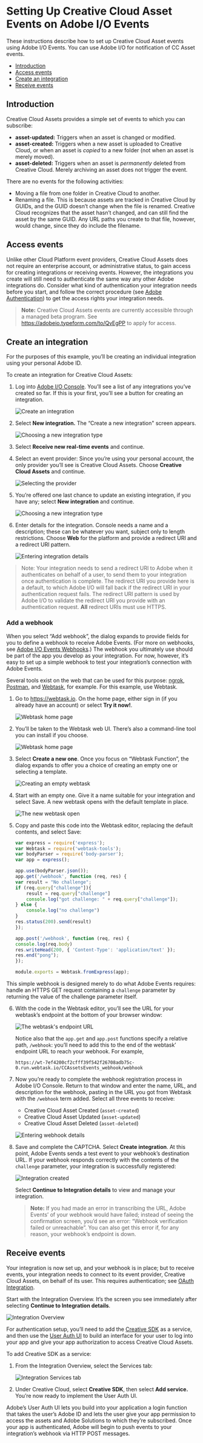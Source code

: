 <!--:navorder: 3-->

# Setting Up Creative Cloud Asset Events on Adobe I/O Events

These instructions describe how to set up Creative Cloud Asset events using Adobe I/O Events. You can use Adobe I/O for notification of CC Asset events.

- [Introduction](#introduction)  
- [Access events](#access-events)  
- [Create an integration](#create-integration)  
- [Receive events](#receive-events)

## <a id="introduction">Introduction</a>
Creative Cloud Assets provides a simple set of events to which you can subscribe: 
- **asset-updated:** Triggers when an asset is changed or modified.
- **asset-created:** Triggers when a new asset is uploaded to Creative Cloud, or when an asset is _copied_ to a new folder (not when an asset is merely moved).
- **asset-deleted:** Triggers when an asset is _permanently_ deleted from Creative Cloud. Merely archiving an asset does not trigger the event. 

There are no events for the following activities:
- Moving a file from one folder in Creative Cloud to another.
- Renaming a file. This is because assets are tracked in Creative Cloud by GUIDs, and the GUID doesn&rsquo;t change when the file is renamed. Creative Cloud recognizes that the asset hasn&rsquo;t changed, and can still find the asset by the same GUID. Any URL paths you create to that file, however, would change, since they do include the filename.

## <a id="access-events">Access events</a>
Unlike other Cloud Platform event providers, Creative Cloud Assets does not require an enterprise account, or administrative status, to gain access for creating integrations or receiving events. However, the integrations you create will still need to authenticate the same way any other Adobe integrations do. Consider what kind of authentication your integration needs before you start, and follow the correct procedure (see [Adobe Authentication](https://www.adobe.io/apis/cloudplatform/console/authentication/gettingstarted.html)) to get the access rights your integration needs.

> **Note:** Creative Cloud Assets events are currently accessible through a managed beta program. See https://adobeio.typeform.com/to/QvEgPP to apply for access.

## <a id="create-integration">Create an integration</a>
For the purposes of this example, you&rsquo;ll be creating an individual integration using your personal Adobe ID. 

To create an integration for Creative Cloud Assets:

1. Log into [Adobe I/O Console](https://console.adobe.io). You&rsquo;ll see a list of any integrations you&rsquo;ve created so far. If this is your first, you&rsquo;ll see a button for creating an integration.

    ![Create an integration](../../img/CCA_Events_01.png "Create an integration")  

2. Select **New integration.** The &ldquo;Create a new integration" screen appears. 

    ![Choosing a new integration type](../../img/CCA_Events_02.png "Choosing a new integration type")

3. Select **Receive new real-time events** and continue.

4. Select an event provider: Since you&rsquo;re using your personal account, the only provider you&rsquo;ll see is Creative Cloud Assets. Choose **Creative Cloud Assets** and continue.

    ![Selecting the provider](../../img/CCA_Events_03.png "Selecting the provider")

5. You&rsquo;re offered one last chance to update an existing integration, if you have any; select **New integration** and continue.

    ![Choosing a new integration type](../../img/CCA_Events_03.png "Choosing a new integration type")

6. Enter details for the integration. Console needs a name and a description; these can be whatever you want, subject only to length restrictions. Choose **Web** for the platform and provide a redirect URI and a redirect URI pattern.

    ![Entering integration details](../../img/CCA_Events_04.png "Entering integration details")

>Note: Your integration needs to send a redirect URI to Adobe when it authenticates on behalf of a user, to send them to your integration once authentication is complete. The redirect URI you provide here is a default, to which Adobe I/O will fall back if the redirect URI in your authentication request fails. The redirect URI pattern is used by Adobe I/O to validate the redirect URI you provide with an authentication request. **All** redirect URIs must use HTTPS.

### Add a webhook
When you select &ldquo;Add webhook&rdquo;, the dialog expands to provide fields for you to define a webhook to receive Adobe Events. (For more on webhooks, see [Adobe I/O Events Webhooks](../intro/webhook_docs_intro.md).) The webhook you ultimately use should be part of the app you develop as your integration. For now, however, it&rsquo;s easy to set up a simple webhook to test your integration&rsquo;s connection with Adobe Events. 

Several tools exist on the web that can be used for this purpose: [ngrok](https://ngrok.com/), [Postman](https://www.getpostman.com/), and [Webtask](https://webtask.io), for example. For this example, use Webtask.

1. Go to https://webtask.io. On the home page, either sign in (if you already have an account) or select **Try it now!**.

    ![Webtask home page](../../img/CCA_Events_05.png "Webtask home page")

2. You&rsquo;ll be taken to the Webtask web UI. There&rsquo;s also a command-line tool you can install if you choose.

    ![Webtask home page](../../img/CCA_Events_06.png "Webtask home page")

3. Select **Create a new one**. Once you focus on &ldquo;Webtask Function&rdquo;, the dialog expands to offer you a choice of creating an empty one or selecting a template. 

    ![Creating an empty webtask](../../img/CCA_Events_07.png "Creating an empty webtask")

4. Start with an empty one. Give it a name suitable for your integration and select Save. A new webtask opens with the default template in place.

    ![The new webtask open](../../img/CCA_Events_08.png "The new webtask open")

5. Copy and paste this code into the Webtask editor, replacing the default contents, and select Save: 

    ```js
    var express = require('express');
    var Webtask = require('webtask-tools');
    var bodyParser = require('body-parser');
    var app = express();

    app.use(bodyParser.json());
    app.get('/webhook', function (req, res) {
    var result = "No challenge";
    if (req.query["challenge"]){
        result = req.query["challenge"]
        console.log("got challenge: " + req.query["challenge"]);
    } else {
        console.log("no challenge")
    }
    res.status(200).send(result)
    });

    app.post('/webhook', function (req, res) { 
    console.log(req.body)
    res.writeHead(200, { 'Content-Type': 'application/text' });
    res.end("pong");
    });

    module.exports = Webtask.fromExpress(app);
    ```

This simple webhook is designed merely to do what Adobe Events requires: handle an HTTPS GET request containing a `challenge` parameter by returning the value of the challenge parameter itself. 

6. With the code in the Webtask editor, you&rsquo;ll see the URL for your webtask&rsquo;s endpoint at the bottom of your browser window: 

    ![The webtask's endpoint URL](../../img/CCA_Events_09.png "The webtask's endpoint URL")

    Notice also that the `app.get` and `app.post` functions specify a relative path, `/webhook`: you&rsquo;ll need to add this to the end of the webtask&rsquo; endpoint URL to reach your webhook. For example, 

    `https://wt-7ef4200cf2cfff39f542f26708adb75c-0.run.webtask.io/CCAssetsEvents_webhook/webhook`

7. Now you&rsquo;re ready to complete the webhook registration process in Adobe I/O Console. Return to that window and enter the name, URL, and description for the webhook, pasting in the URL you got from Webtask with the `/webhook` term added. Select all three events to receive: 
    - Creative Cloud Asset Created (`asset-created`) 
    - Creative Cloud Asset Updated (`asset-updated`)
    - Creative Cloud Asset Deleted (`asset-deleted`)

    ![Entering webhook details](../../img/CCA_Events_10.png "Entering webhook details")

8. Save and complete the CAPTCHA. Select **Create  integration**. At this point, Adobe Events sends a test event to your webhook&rsquo;s destination URL. If your webhook responds correctly with the contents of the `challenge` parameter, your integration is successfully registered:

    ![Integration created](../../img/CCA_Events_11.png "Integration created")

    Select **Continue to Integration details** to view and manage your integration.

    >**Note:** If you had made an error in transcribing the URL, Adobe Events&rsquo; of your webhook would have failed; instead of seeing the confirmation screen, you&rsquo;d see an error: &ldquo;Webhook verification failed or unreachable&rdquo;. You can also get this error if, for any reason, your webhook&rsquo;s endpoint is down. 

 ## <a id="receive-events">Receive events</a>
 Your integration is now set up, and your webhook is in place; but to receive events, your integration needs to connect to its event provider, Creative Cloud Assets, on behalf of its user. This requires authentication; see [OAuth Integration](#https://www.adobe.io/apis/cloudplatform/console/authentication/oauth_workflow.html). 
 
 Start with the Integration Overview. It&rsquo;s the screen you see immediately after selecting **Continue to Integration details**.

![Integration Overview](../../img/CCA_Events_12.png "Integration Overview")

 For authentication setup, you&rsquo;ll need to add the [Creative SDK](https://www.adobe.io/apis/creativecloud/creativesdk/docs/websdk/adobe-creative-sdk-for-web_master/getting-started.html) as a service, and then use the [User Auth UI](https://www.adobe.io/apis/creativecloud/creativesdk/docs/websdk/adobe-creative-sdk-for-web_master/user-auth-ui.html) to build an interface for your user to log into your app and give your app authorization to access Creative Cloud Assets. 

 To add Creative SDK as a service:
 
 1. From the Integration Overview, select the Services tab:

    ![Integration Services tab](../../img/CCA_Events_13.png "Integration Services tab")

 2. Under Creative Cloud, select **Creative SDK**, then select **Add service.** You&rsquo;re now ready to implement the User Auth UI.

 Adobe&rsquo;s User Auth UI lets you build into your application a login function that takes the user&rsquo;s Adobe ID and lets the user give your app permission to access the assets and Adobe Solutions to which they&rsquo;re subscribed. Once your app is authenticated, Adobe will begin to push events to your integration&rsquo;s webhook via HTTP POST messages.

